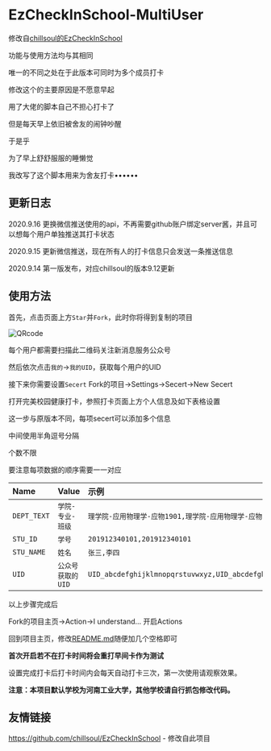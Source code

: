# EzCheckInSchool-MultiUser
 
修改自[chillsoul的EzCheckInSchool](https://github.com/chillsoul/EzCheckInSchool)
 
功能与使用方法均与其相同

唯一的不同之处在于此版本可同时为多个成员打卡

修改这个的主要原因是不愿意早起

用了大佬的脚本自己不担心打卡了 

但是每天早上依旧被舍友的闹钟吵醒

于是乎

为了早上舒舒服服的睡懒觉

我改写了这个脚本用来为舍友打卡••••••

## 更新日志

2020.9.16  更换微信推送使用的api，不再需要github账户绑定server酱，并且可以想每个用户单独推送其打卡状态

2020.9.15  更新微信推送，现在所有人的打卡信息只会发送一条推送信息

2020.9.14  第一版发布，对应chillsoul的版本9.12更新

## 使用方法
首先，点击页面上方`Star`并`Fork`，此时你将得到复制的项目

![QRcode](http://wxpusher.zjiecode.com/api/qrcode/1men6ZnAtqckyldYHDbYfOKSsqcxxhXtu6nXChdP9iybdir048fJ1VxU0W5Kwlgo.jpg)

每个用户都需要扫描此二维码关注新消息服务公众号

然后依次点击`我的`->`我的UID`，获取每个用户的UID

接下来你需要设置`Secert` Fork的项目->Settings->Secert->New Secert

打开完美校园健康打卡，参照打卡页面上方个人信息及如下表格设置

这一步与原版本不同，每项secert可以添加多个信息

中间使用半角逗号分隔

个数不限

要注意每项数据的顺序需要一一对应

|Name|Value|示例|
| :-----| :---- | :---- |
|`DEPT_TEXT`|`学院-专业-班级`|`理学院-应用物理学-应物1901,理学院-应用物理学-应物1901`|
|`STU_ID`|`学号`|`201912340101,201912340101`|
|`STU_NAME`|`姓名`|`张三,李四`|
|`UID`|`公众号获取的UID`|`UID_abcdefghijklmnopqrstuvwxyz,UID_abcdefghijklmnopqrstuvwxyz`| 

以上步骤完成后

Fork的项目主页->Action->I understand... 开启Actions

回到项目主页，修改[README.md](/README.md)随便加几个空格即可

**首次开启若不在打卡时间将会重打早间卡作为测试**

设置完成打卡后打卡时间内会每天自动打卡三次，第一次使用请观察效果。

**注意：本项目默认学校为河南工业大学，其他学校请自行抓包修改代码。**



## 友情链接

https://github.com/chillsoul/EzCheckInSchool - 修改自此项目



